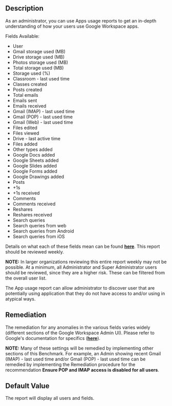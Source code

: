 ## Description

As an administrator, you can use Apps usage reports to get an in-depth understanding of how your users use Google Workspace apps.

Fields Available:

- User
- Gmail storage used (MB)
- Drive storage used (MB)
- Photos storage used (MB)
- Total storage used (MB)
- Storage used (%)
- Classroom - last used time
- Classes created
- Posts created
- Total emails
- Emails sent
- Emails received
- Gmail (IMAP) - last used time
- Gmail (POP) - last used time
- Gmail (Web) - last used time
- Files edited
- Files viewed
- Drive - last active time
- Files added
- Other types added
- Google Docs added
- Google Sheets added
- Google Slides added
- Google Forms added
- Google Drawings added
- Posts
- +1s
- +1s received
- Comments
- Comments received
- Reshares
- Reshares received
- Search queries
- Search queries from web
- Search queries from Android
- Search queries from iOS

Details on what each of these fields mean can be found **[here](https://apps.google.com/supportwidget/articlehome?hl=en&article_url=https%3A%2F%2Fsupport.google.com%2Fa%2Fanswer%2F4579578%3Fhl%3Den&assistant_id=generic-unu&product_context=4579578&product_name=UnuFlow&trigger_context=a)**. This report should be reviewed weekly.

**NOTE:** In larger organizations reviewing this entire report weekly may not be possible. At a minimum, all Administrator and Super Administrator users should be reviewed, since they are a higher risk. These can be filtered from the overall user list.

The App usage report can allow administrator to discover user that are potentially using application that they do not have access to and/or using in atypical ways.

## Remediation

The remediation for any anomalies in the various fields varies widely (different sections of the Google Workspace Admin UI). Please refer to Google's documentation for specifics (**[here](https://apps.google.com/supportwidget/articlehome?hl=en&article_url=https%3A%2F%2Fsupport.google.com%2Fa%2Fanswer%2F4579578%3Fhl%3Den&assistant_id=generic-unu&product_context=4579578&product_name=UnuFlow&trigger_context=a)**).

**NOTE:** Many of these settings will be remedied by implementing other sections of this Benchmark. For example, an Admin showing recent Gmail (IMAP) - last used time and/or Gmail (POP) - last used time can be remedied by implementing the Remediation procedure for the recommendation **Ensure POP and IMAP access is disabled for all users**.

## Default Value

The report will display all users and fields.
